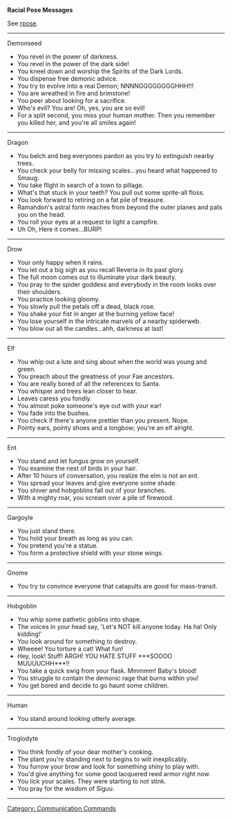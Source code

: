 **Racial Pose Messages**

See [rpose](rpose "wikilink").

---

Demonseed

-   You revel in the power of darkness.
-   You revel in the power of the dark side!
-   You kneel down and worship the Spirits of the Dark Lords.
-   You dispense free demonic advice.
-   You try to evolve into a real Demon; NNNNGGGGGGGGHHH!!!
-   You are wreathed in fire and brimstone!
-   You peer about looking for a sacrifice.
-   Who's evil? You are! Oh, yes, you are so evil!
-   For a split second, you miss your human mother. Then you remember
    you killed her, and you're all smiles again!

---

Dragon

-   You belch and beg everyones pardon as you try to extinguish nearby
    trees.
-   You check your belly for missing scales...you heard what happened to
    Smaug.
-   You take flight in search of a town to pillage.
-   What's that stuck in your teeth? You pull out some sprite-all floss.
-   You look forward to retiring on a fat pile of treasure.
-   Ramahdon's astral form reaches from beyond the outer planes and pats
    you on the head.
-   You roll your eyes at a request to light a campfire.
-   Uh Oh, Here it comes...BURP!

---

Drow

-   Your only happy when it rains.
-   You let out a big sigh as you recall Reveria in its past glory.
-   The full moon comes out to illuminate your dark beauty.
-   You pray to the spider goddess and everybody in the room looks over
    their shoulders.
-   You practice looking gloomy.
-   You slowly pull the petals off a dead, black rose.
-   You shake your fist in anger at the burning yellow face!
-   You lose yourself in the intricate marvels of a nearby spiderweb.
-   You blow out all the candles...ahh, darkness at last!

---

Elf

-   You whip out a lute and sing about when the world was young and
    green.
-   You preach about the greatness of your Fae ancestors.
-   You are really bored of all the references to Santa.
-   You whisper and trees lean closer to hear.
-   Leaves caress you fondly.
-   You almost poke someone's eye out with your ear!
-   You fade into the bushes.
-   You check if there's anyone prettier than you present. Nope.
-   Pointy ears, pointy shoes and a longbow; you're an elf alright.

---

Ent

-   You stand and let fungus grow on yourself.
-   You examine the nest of birds in your hair.
-   After 10 hours of conversation, you realize the elm is not an ent.
-   You spread your leaves and give everyone some shade.
-   You shiver and hobgoblins fall out of your branches.
-   With a mighty roar, you scream over a pile of firewood.

---

Gargoyle

-   You just stand there.
-   You hold your breath as long as you can.
-   You pretend you're a statue.
-   You form a protective shield with your stone wings.

---

Gnome

-   You try to convince everyone that catapults are good for
    mass-transit.

---

Hobgoblin

-   You whip some pathetic goblins into shape.
-   The voices in your head say, 'Let's NOT kill anyone today. Ha ha!
    Only kidding!'
-   You look around for something to destroy.
-   Wheeee! You torture a cat! What fun!
-   Hey, look! Stuff! ARGH! YOU HATE STUFF \*\*\*SOOOO MUUUUCHH\*\*\*!!
-   You take a quick swig from your flask. Mmmmm! Baby's blood!
-   You struggle to contain the demonic rage that burns within you!
-   You get bored and decide to go haunt some children.

---

Human

-   You stand around looking utterly average.

---

Troglodyte

-   You think fondly of your dear mother's cooking.
-   The plant you're standing next to begins to wilt inexplicably.
-   You furrow your brow and look for something shiny to play with.
-   You'd give anything for some good lacquered reed armor right now.
-   You lick your scales. They were starting to not stink.
-   You pray for the wisdom of Siguu.

---

[Category: Communication
Commands](Category:_Communication_Commands "wikilink")
